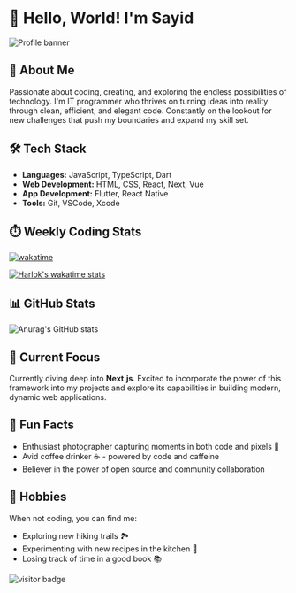 <!---
sidr16/sidr16 is a ✨ special ✨ repository because its `README.md` (this file) appears on your GitHub profile.
You can click the Preview link to take a look at your changes.
--->

# 👋 Hello, World! I'm Sayid

![Profile banner](https://pbs.twimg.com/media/Ex9qC6pUcAMtZrm?format=jpg&name=4096x4096)

## 🚀 About Me

Passionate about coding, creating, and exploring the endless possibilities of technology. I'm IT programmer who thrives on turning ideas into reality through clean, efficient, and elegant code. Constantly on the lookout for new challenges that push my boundaries and expand my skill set.

## 🛠️ Tech Stack

- **Languages:** JavaScript, TypeScript, Dart
- **Web Development:** HTML, CSS, React, Next, Vue
- **App Development:** Flutter, React Native
- **Tools:** Git, VSCode, Xcode

## ⏱️ Weekly Coding Stats

[![wakatime](https://wakatime.com/badge/user/4d3b6291-3912-4162-8f94-f4bcd405e6d4.svg)](https://wakatime.com/@4d3b6291-3912-4162-8f94-f4bcd405e6d4)

[![Harlok's wakatime stats](https://github-readme-stats.vercel.app/api/wakatime?username=Sidko&langs_count=5)](https://github.com/anuraghazra/github-readme-stats&show_icons=true)

## 📊 GitHub Stats

![Anurag's GitHub stats](https://github-readme-stats-j05el383g.vercel.app/api/?username=sidr16&count_private=true&include_all_commits=true&theme=github_dark&show_icons=true&&hide=stars,issues,)

## 🌱 Current Focus

Currently diving deep into **Next.js**. Excited to incorporate the power of this framework into my projects and explore its capabilities in building modern, dynamic web applications.

<!--## 🌐 Connect with Me

Let's discuss tech, share ideas, or collaborate on cool projects! Connect with me on:

- [LinkedIn](https://www.linkedin.com/in/yourusername)
- [Twitter](https://twitter.com/yourusername)
- [Personal Website](https://www.yourwebsite.com)
-->
## 🌈 Fun Facts

- Enthusiast photographer capturing moments in both code and pixels 📸
- Avid coffee drinker ☕ - powered by code and caffeine
- Believer in the power of open source and community collaboration

## 🚴 Hobbies

When not coding, you can find me:
- Exploring new hiking trails 🏞️
- Experimenting with new recipes in the kitchen 🍲
- Losing track of time in a good book 📚

![visitor badge](https://visitor-badge.lithub.cc/badge?page_id=sidr16.visitor-badge&left_text=My%20Page%20Visitors)

<!--
[![Top Langs](https://github-readme-stats.vercel.app/api/top-langs/?username=sidr16&layout=compact&theme=github_dark)](https://github.com/anuraghazra/github-readme-stats)
-->
